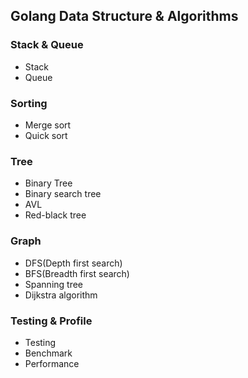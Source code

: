 ## Golang Data Structure & Algorithms
### Stack & Queue
 * Stack
 * Queue
### Sorting
 * Merge sort
 * Quick sort
### Tree
 * Binary Tree
 * Binary search tree
 * AVL
 * Red-black tree
### Graph
 * DFS(Depth first search)
 * BFS(Breadth first search)
 * Spanning tree
 * Dijkstra algorithm
### Testing & Profile
 * Testing
 * Benchmark
 * Performance
